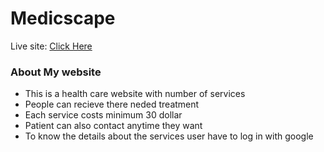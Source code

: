 # Medicscape

Live site: <a href='https://admiring-wozniak-12b42d.netlify.app/'>Click Here</a>

### About My website

* This is a health care website with number of services
* People can recieve there neded treatment
* Each service costs minimum 30 dollar
* Patient can also contact anytime they want
* To know the details about the services user have to log in with google